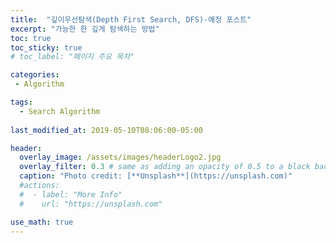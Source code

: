 ```yaml
---
title:  "깊이우선탐색(Depth First Search, DFS)-예정 포스트"
excerpt: "가능한 한 깊게 탐색하는 방법"
toc: true
toc_sticky: true
# toc_label: "페이지 주요 목차"

categories:
 - Algorithm

tags:
  - Search Algorithm
  
last_modified_at: 2019-05-10T08:06:00-05:00

header:
  overlay_image: /assets/images/headerLogo2.jpg
  overlay_filter: 0.3 # same as adding an opacity of 0.5 to a black background
  caption: "Photo credit: [**Unsplash**](https://unsplash.com)"
  #actions:
  #  - label: "More Info"
  #    url: "https://unsplash.com"

use_math: true
---
```


